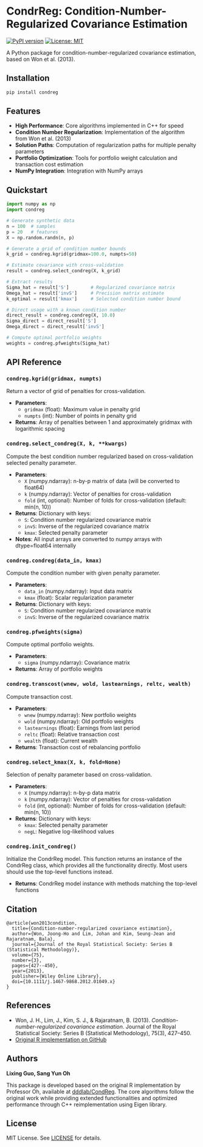 # CondrReg: Condition-Number-Regularized Covariance Estimation

[![PyPI version](https://badge.fury.io/py/condreg.svg)](https://badge.fury.io/py/condreg)
[![License: MIT](https://img.shields.io/badge/License-MIT-yellow.svg)](https://opensource.org/licenses/MIT)

A Python package for condition-number-regularized covariance estimation, based on Won et al. (2013).

## Installation

```bash
pip install condreg
```

## Features

- **High Performance**: Core algorithms implemented in C++ for speed
- **Condition Number Regularization**: Implementation of the algorithm from Won et al. (2013)
- **Solution Paths**: Computation of regularization paths for multiple penalty parameters
- **Portfolio Optimization**: Tools for portfolio weight calculation and transaction cost estimation
- **NumPy Integration**: Integration with NumPy arrays

## Quickstart

```python
import numpy as np
import condreg

# Generate synthetic data
n = 100  # samples
p = 20   # features
X = np.random.randn(n, p)

# Generate a grid of condition number bounds
k_grid = condreg.kgrid(gridmax=100.0, numpts=50)

# Estimate covariance with cross-validation
result = condreg.select_condreg(X, k_grid)

# Extract results
Sigma_hat = result['S']        # Regularized covariance matrix
Omega_hat = result['invS']     # Precision matrix estimate
k_optimal = result['kmax']     # Selected condition number bound

# Direct usage with a known condition number
direct_result = condreg.condreg(X, 10.0)
Sigma_direct = direct_result['S']
Omega_direct = direct_result['invS']

# Compute optimal portfolio weights
weights = condreg.pfweights(Sigma_hat)
```

## API Reference

### `condreg.kgrid(gridmax, numpts)`

Return a vector of grid of penalties for cross-validation.

* **Parameters**:
  * `gridmax` (float): Maximum value in penalty grid
  * `numpts` (int): Number of points in penalty grid
* **Returns**: Array of penalties between 1 and approximately gridmax with logarithmic spacing

### `condreg.select_condreg(X, k, **kwargs)`

Compute the best condition number regularized based on cross-validation selected penalty parameter.

* **Parameters**:
  * `X` (numpy.ndarray): n-by-p matrix of data (will be converted to float64)
  * `k` (numpy.ndarray): Vector of penalties for cross-validation
  * `fold` (int, optional): Number of folds for cross-validation (default: min(n, 10))
* **Returns**: Dictionary with keys:
  * `S`: Condition number regularized covariance matrix
  * `invS`: Inverse of the regularized covariance matrix
  * `kmax`: Selected penalty parameter
* **Notes**: All input arrays are converted to numpy arrays with dtype=float64 internally

### `condreg.condreg(data_in, kmax)`

Compute the condition number with given penalty parameter.

* **Parameters**:
  * `data_in` (numpy.ndarray): Input data matrix
  * `kmax` (float): Scalar regularization parameter
* **Returns**: Dictionary with keys:
  * `S`: Condition number regularized covariance matrix
  * `invS`: Inverse of the regularized covariance matrix

### `condreg.pfweights(sigma)`

Compute optimal portfolio weights.

* **Parameters**:
  * `sigma` (numpy.ndarray): Covariance matrix
* **Returns**: Array of portfolio weights

### `condreg.transcost(wnew, wold, lastearnings, reltc, wealth)`

Compute transaction cost.

* **Parameters**:
  * `wnew` (numpy.ndarray): New portfolio weights
  * `wold` (numpy.ndarray): Old portfolio weights
  * `lastearnings` (float): Earnings from last period
  * `reltc` (float): Relative transaction cost
  * `wealth` (float): Current wealth
* **Returns**: Transaction cost of rebalancing portfolio

### `condreg.select_kmax(X, k, fold=None)`

Selection of penalty parameter based on cross-validation.

* **Parameters**:
  * `X` (numpy.ndarray): n-by-p data matrix
  * `k` (numpy.ndarray): Vector of penalties for cross-validation
  * `fold` (int, optional): Number of folds for cross-validation (default: min(n, 10))
* **Returns**: Dictionary with keys:
  * `kmax`: Selected penalty parameter
  * `negL`: Negative log-likelihood values

### `condreg.init_condreg()`

Initialize the CondrReg model. This function returns an instance of the CondrReg class, which provides all the functionality directly. Most users should use the top-level functions instead.

* **Returns**: CondrReg model instance with methods matching the top-level functions

## Citation

```
@article{won2013condition,
  title={Condition-number-regularized covariance estimation},
  author={Won, Joong-Ho and Lim, Johan and Kim, Seung-Jean and Rajaratnam, Bala},
  journal={Journal of the Royal Statistical Society: Series B (Statistical Methodology)},
  volume={75},
  number={3},
  pages={427--450},
  year={2013},
  publisher={Wiley Online Library},
  doi={10.1111/j.1467-9868.2012.01049.x}
}
```

## References

* Won, J. H., Lim, J., Kim, S. J., & Rajaratnam, B. (2013). *Condition-number-regularized covariance estimation*. Journal of the Royal Statistical Society: Series B (Statistical Methodology), 75(3), 427–450.
* [Original R implementation on GitHub](https://github.com/dddlab/CondReg/tree/archive_main)

## Authors

**Lixing Guo, Sang Yun Oh** 

This package is developed based on the original R implementation by Professor Oh, available at [dddlab/CondReg](https://github.com/dddlab/CondReg/tree/archive_main). The core algorithms follow the original work while providing extended functionalities and optimized performance through C++ reimplementation using Eigen library.

## License

MIT License. See [LICENSE](LICENSE) for details.
